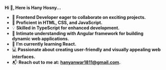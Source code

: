   **Hi 👋, Here is Hany Hosny...**

- 🌟 **Frontend Developer eager to collaborate on exciting projects.**
- 📜 **Proficient in HTML, CSS, and JavaScript.**
- 💡 **Skilled in TypeScript for enhanced development.**
- 🚀 **Intimate understanding with Angular framework for building dynamic web applications.**
- 🌱 **I’m currently learning React.**
- 💻 **Passionate about creating user-friendly and visually appealing web interfaces.**
- 📬 **Reach out to me at: hanyanwar1811@gmail.com.**


<!--
**HanyHosny1/HanyHosny1** is a ✨ _special_ ✨ repository because its `README.md` (this file) appears on your GitHub profile.
-->
